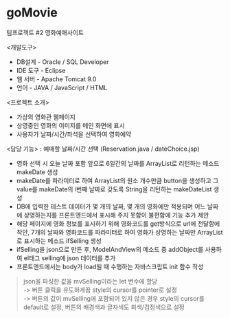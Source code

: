 # goMovie
팀프로젝트 #2 영화예매사이트

<개발도구>
- DB설계 - Oracle / SQL Developer
- IDE 도구 - Eclipse
- 웹 서버 - Apache Tomcat 9.0
- 언어 - JAVA / JavaScript / HTML

<프로젝트 소개>
- 가상의 영화관 웹페이지
- 상영중인 영화의 이미지를 메인 화면에 표시
- 사용자가 날짜/시간/좌석을 선택하여 영화예약

<담당 기능> : 예매할 날짜/시간 선택 (Reservation.java / dateChoice.jsp)
- 영화 선택 시 오늘 날짜 포함 앞으로 6일간의 날짜를 ArrayList로 리턴하는 메소드 makeDate 생성
- makeDate를 파라미터로 하여 ArrayList의 원소 개수만큼 button을 생성하고 그 value를 makeDate의 i번째 날짜로 갖도록 String을 리턴하는 makeDateList 생성
- DB에 입력한 테스트 데이터가 몇 개의 날짜, 몇 개의 영화에만 적용되며 어느 날짜에 상영하는지를 프론트엔드에서 표시해 주지 못함이 불편함에 기능 추가 제안
- 해당 페이지에 영화 정보를 표시하기 위해 영화코드를 get방식으로 url에 전달함에 착안, 7개의 날짜와 영화코드를 파라미터로 하여 영화가 상영하는 날짜만 ArrayList로 표시하는 메소드 ifSelling 생성
- ifSelling을 json으로 만든 후, ModelAndView의 메소드 중 addObject를 사용하여 el태그 selling에 json 데이터를 추가
- 프론트엔드에서는 body가 load될 때 수행하는 자바스크립트 init 함수 작성
> json을 파싱한 값을 mvSelling이라는 let 변수에 할당  
> -> 버튼 클릭을 유도하게끔 style의 cursor를 pointer로 설정  
> -> 버튼의 값이 mvSelling에 포함되어 있지 않은 경우 style의 cursor를 default로 설정, 버튼의 배경색과 글자색도 회색/검정색으로 설정
